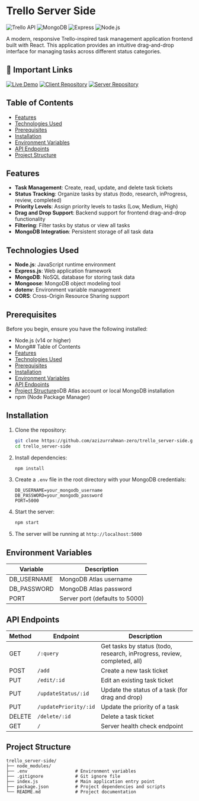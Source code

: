 # Trello Server Side

![Trello API](https://img.shields.io/badge/Trello-API-blue)
![MongoDB](https://img.shields.io/badge/MongoDB-4.4+-green)
![Express](https://img.shields.io/badge/Express-4.17+-orange)
![Node.js](https://img.shields.io/badge/Node.js-14+-brightgreen)

A modern, responsive Trello-inspired task management application frontend built with React. This application provides an intuitive drag-and-drop interface for managing tasks across different status categories.

## 🔗 Important Links

[![Live Demo](https://img.shields.io/badge/Live_Demo-Visit_Site-2ea44f?style=for-the-badge&logo=vercel)](https://trello-0.netlify.app/)
[![Client Repository](https://img.shields.io/badge/Client_Code-GitHub-blue?style=for-the-badge&logo=github)](https://github.com/azizurrahman-zero/trello_client-side)
[![Server Repository](https://img.shields.io/badge/Server_Code-GitHub-blue?style=for-the-badge&logo=github)](https://github.com/azizurrahman-zero/trello_server-side)

## Table of Contents
- [Features](#features)
- [Technologies Used](#technologies-used)
- [Prerequisites](#prerequisites)
- [Installation](#installation)
- [Environment Variables](#environment-variables)
- [API Endpoints](#api-endpoints)
- [Project Structure](#project-structure)

## Features

- **Task Management**: Create, read, update, and delete task tickets
- **Status Tracking**: Organize tasks by status (todo, research, inProgress, review, completed)
- **Priority Levels**: Assign priority levels to tasks (Low, Medium, High)
- **Drag and Drop Support**: Backend support for frontend drag-and-drop functionality
- **Filtering**: Filter tasks by status or view all tasks
- **MongoDB Integration**: Persistent storage of all task data

## Technologies Used

- **Node.js**: JavaScript runtime environment
- **Express.js**: Web application framework
- **MongoDB**: NoSQL database for storing task data
- **Mongoose**: MongoDB object modeling tool
- **dotenv**: Environment variable management
- **CORS**: Cross-Origin Resource Sharing support

## Prerequisites

Before you begin, ensure you have the following installed:

- Node.js (v14 or higher)
- Mong## Table of Contents
- [Features](#features)
- [Technologies Used](#technologies-used)
- [Prerequisites](#prerequisites)
- [Installation](#installation)
- [Environment Variables](#environment-variables)
- [API Endpoints](#api-endpoints)
- [Project Structure](#project-structure)oDB Atlas account or local MongoDB installation
- npm (Node Package Manager)

## Installation

1. Clone the repository:
   ```bash
   git clone https://github.com/azizurrahman-zero/trello_server-side.git
   cd trello_server-side
   ```

2. Install dependencies:
   ```bash
   npm install
   ```

3. Create a `.env` file in the root directory with your MongoDB credentials:
   ```
   DB_USERNAME=your_mongodb_username
   DB_PASSWORD=your_mongodb_password
   PORT=5000
   ```

4. Start the server:
   ```bash
   npm start
   ```

5. The server will be running at `http://localhost:5000`

## Environment Variables

| Variable | Description |
|----------|-------------|
| DB_USERNAME | MongoDB Atlas username |
| DB_PASSWORD | MongoDB Atlas password |
| PORT | Server port (defaults to 5000) |

## API Endpoints

| Method | Endpoint | Description |
|--------|----------|-------------|
| GET | `/:query` | Get tasks by status (todo, research, inProgress, review, completed, all) |
| POST | `/add` | Create a new task ticket |
| PUT | `/edit/:id` | Edit an existing task ticket |
| PUT | `/updateStatus/:id` | Update the status of a task (for drag and drop) |
| PUT | `/updatePriority/:id` | Update the priority of a task |
| DELETE | `/delete/:id` | Delete a task ticket |
| GET | `/` | Server health check endpoint |


## Project Structure

```
trello_server-side/
├── node_modules/
├── .env                  # Environment variables
├── .gitignore            # Git ignore file
├── index.js              # Main application entry point
├── package.json          # Project dependencies and scripts
└── README.md             # Project documentation
```